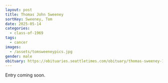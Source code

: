 ```yaml
---
layout: post
title: Thomas John Sweeney
sortKey: Sweeney, Tom
date: 2025-05-14
categories:
  - class-of-1969
tags:
  - cancer
images:
  - /assets/tomsweeneypics.jpg
gender: male
obituary: https://obituaries.seattletimes.com/obituary/thomas-sweeney-1092889766
---
```

E﻿ntry coming soon.